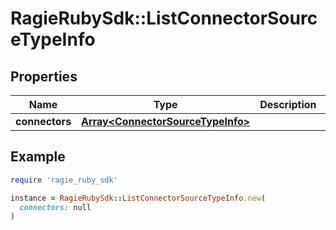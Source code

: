 # RagieRubySdk::ListConnectorSourceTypeInfo

## Properties

| Name | Type | Description | Notes |
| ---- | ---- | ----------- | ----- |
| **connectors** | [**Array&lt;ConnectorSourceTypeInfo&gt;**](ConnectorSourceTypeInfo.md) |  |  |

## Example

```ruby
require 'ragie_ruby_sdk'

instance = RagieRubySdk::ListConnectorSourceTypeInfo.new(
  connectors: null
)
```

